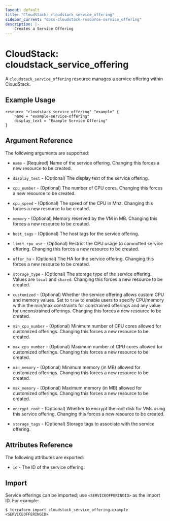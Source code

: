 ```yaml
---
layout: default
title: "CloudStack: cloudstack_service_offering"
sidebar_current: "docs-cloudstack-resource-service_offering"
description: |-
    Creates a Service Offering
---
```


# CloudStack: cloudstack_service_offering

A `cloudstack_service_offering` resource manages a service offering within CloudStack.

## Example Usage

```hcl
resource "cloudstack_service_offering" "example" {
    name = "example-service-offering"
    display_text = "Example Service Offering"
}
```


## Argument Reference

The following arguments are supported:

* `name` - (Required) Name of the service offering.
    Changing this forces a new resource to be created.

* `display_text` - (Optional) The display text of the service offering.

* `cpu_number` - (Optional) The number of CPU cores.
    Changing this forces a new resource to be created.

* `cpu_speed` - (Optional) The speed of the CPU in Mhz.
    Changing this forces a new resource to be created.

* `memory` - (Optional) Memory reserved by the VM in MB.
    Changing this forces a new resource to be created.

* `host_tags` - (Optional) The host tags for the service offering.

* `limit_cpu_use` - (Optional) Restrict the CPU usage to committed service offering.
    Changing this forces a new resource to be created.

* `offer_ha` - (Optional) The HA for the service offering.
    Changing this forces a new resource to be created.

* `storage_type` - (Optional) The storage type of the service offering. Values are `local` and `shared`.
    Changing this forces a new resource to be created.

* `customized` - (Optional) Whether the service offering allows custom CPU and memory values. Set to `true` to enable users to specify CPU/memory within the min/max constraints for constrained offerings and any value for unconstrained offerings.
    Changing this forces a new resource to be created.

* `min_cpu_number` - (Optional) Minimum number of CPU cores allowed for customized offerings.
    Changing this forces a new resource to be created.

* `max_cpu_number` - (Optional) Maximum number of CPU cores allowed for customized offerings.
    Changing this forces a new resource to be created.

* `min_memory` - (Optional) Minimum memory (in MB) allowed for customized offerings.
    Changing this forces a new resource to be created.

* `max_memory` - (Optional) Maximum memory (in MB) allowed for customized offerings.
    Changing this forces a new resource to be created.

* `encrypt_root` - (Optional) Whether to encrypt the root disk for VMs using this service offering.
    Changing this forces a new resource to be created.

* `storage_tags` - (Optional) Storage tags to associate with the service offering.

## Attributes Reference

The following attributes are exported:

* `id` - The ID of the service offering.

## Import

Service offerings can be imported; use `<SERVICEOFFERINGID>` as the import ID. For example:

```shell
$ terraform import cloudstack_service_offering.example <SERVICEOFFERINGID>
```
